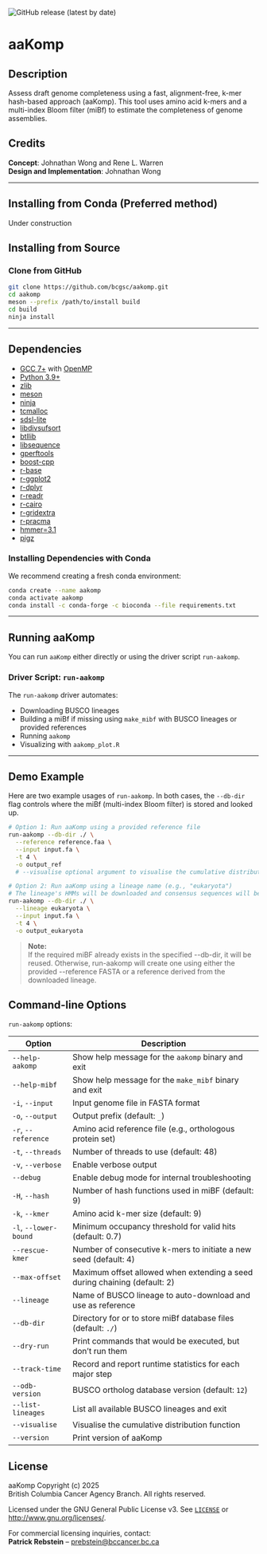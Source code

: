 ![GitHub release (latest by date)](https://img.shields.io/github/v/release/bcgsc/aakomp)

# aaKomp

## Description

Assess draft genome completeness using a fast, alignment-free, k-mer hash-based approach (aaKomp). This tool uses amino acid k-mers and a multi-index Bloom filter (miBf) to estimate the completeness of genome assemblies.

## Credits

**Concept**: Johnathan Wong and Rene L. Warren  
**Design and Implementation**: Johnathan Wong

---
## Installing from Conda (Preferred method)
Under construction


## Installing from Source

### Clone from GitHub

```bash
git clone https://github.com/bcgsc/aakomp.git
cd aakomp
meson --prefix /path/to/install build
cd build
ninja install
```

---

## Dependencies

- [GCC 7+](https://gcc.gnu.org/) with [OpenMP](https://www.openmp.org/)
- [Python 3.9+](https://www.python.org/)
- [zlib](https://zlib.net/)
- [meson](https://mesonbuild.com/)
- [ninja](https://github.com/ninja-build/ninja/)
- [tcmalloc](https://google.github.io/tcmalloc/quickstart.html)
- [sdsl-lite](https://github.com/simongog/sdsl-lite)
- [libdivsufsort](https://github.com/y-256/libdivsufsort)
- [btllib](https://github.com/bcgsc/btllib)
- [libsequence](https://github.com/molpopgen/libsequence)
- [gperftools](https://github.com/gperftools/gperftools)
- [boost-cpp](https://www.boost.org/)
- [r-base](https://cran.r-project.org/)
- [r-ggplot2](https://ggplot2.tidyverse.org/)
- [r-dplyr](https://dplyr.tidyverse.org/)
- [r-readr](https://readr.tidyverse.org/)
- [r-cairo](https://www.rdocumentation.org/packages/Cairo/)
- [r-gridextra](https://cran.r-project.org/web/packages/gridExtra/)
- [r-pracma](https://cran.r-project.org/web/packages/pracma/)
- [hmmer=3.1](http://hmmer.org/)
- [pigz](https://zlib.net/pigz/)

### Installing Dependencies with Conda

We recommend creating a fresh conda environment:

```bash
conda create --name aakomp
conda activate aakomp
conda install -c conda-forge -c bioconda --file requirements.txt
```

---

## Running aaKomp

You can run `aaKomp` either directly or using the driver script `run-aakomp`.

### Driver Script: `run-aakomp`

The `run-aakomp` driver automates:

- Downloading BUSCO lineages
- Building a miBf if missing using `make_mibf` with BUSCO lineages or provided references
- Running `aakomp`
- Visualizing with `aakomp_plot.R`

---

## Demo Example

Here are two example usages of `run-aakomp`. In both cases, the `--db-dir` flag controls where the miBf (multi-index Bloom filter) is stored and looked up.

```bash
# Option 1: Run aaKomp using a provided reference file
run-aakomp --db-dir ./ \
  --reference reference.faa \
  --input input.fa \
  -t 4 \
  -o output_ref
  # --visualise optional argument to visualise the cumulative distribution function
```

```bash
# Option 2: Run aaKomp using a lineage name (e.g., "eukaryota")
# The lineage's HMMs will be downloaded and consensus sequences will be extracted to generate a reference
run-aakomp --db-dir ./ \
  --lineage eukaryota \
  --input input.fa \
  -t 4 \
  -o output_eukaryota
```

> **Note:**  
> If the required miBF already exists in the specified --db-dir, it will be reused. Otherwise, run-aakomp will create one using either the provided --reference FASTA or a reference derived from the downloaded lineage.



## Command-line Options

`run-aakomp` options:

| Option                   | Description                                                                 |
|--------------------------|-----------------------------------------------------------------------------|
| `--help-aakomp`          | Show help message for the `aakomp` binary and exit                          |
| `--help-mibf`            | Show help message for the `make_mibf` binary and exit                       |
| `-i`, `--input`          | Input genome file in FASTA format                                           |
| `-o`, `--output`         | Output prefix (default: `_`)                                                |
| `-r`, `--reference`      | Amino acid reference file (e.g., orthologous protein set)                   |
| `-t`, `--threads`        | Number of threads to use (default: 48)                                      |
| `-v`, `--verbose`        | Enable verbose output                                                       |
| `--debug`                | Enable debug mode for internal troubleshooting                              |
| `-H`, `--hash`           | Number of hash functions used in miBF (default: 9)                          |
| `-k`, `--kmer`           | Amino acid k-mer size (default: 9)                                          |
| `-l`, `--lower-bound`    | Minimum occupancy threshold for valid hits (default: 0.7)                   |
| `--rescue-kmer`          | Number of consecutive k-mers to initiate a new seed (default: 4)            |
| `--max-offset`           | Maximum offset allowed when extending a seed during chaining (default: 2)   |
| `--lineage`              | Name of BUSCO lineage to auto-download and use as reference                 |
| `--db-dir`               | Directory for or to store miBf database files (default: `./`)               |
| `--dry-run`              | Print commands that would be executed, but don’t run them                   |
| `--track-time`           | Record and report runtime statistics for each major step                    |
| `--odb-version`          | BUSCO ortholog database version (default: `12`)                             |
| `--list-lineages`        | List all available BUSCO lineages and exit                                  |
| `--visualise`            | Visualise the cumulative distribution function                              |
| `--version`              | Print version of aaKomp                                                     |



## License

aaKomp Copyright (c) 2025  
British Columbia Cancer Agency Branch. All rights reserved.

Licensed under the GNU General Public License v3. See [`LICENSE`](LICENSE) or <http://www.gnu.org/licenses/>.

For commercial licensing inquiries, contact:  
**Patrick Rebstein** – prebstein@bccancer.bc.ca
